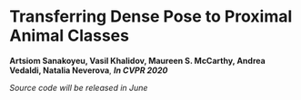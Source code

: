 # Transferring Dense Pose to Proximal Animal Classes 
**Artsiom Sanakoyeu, Vasil Khalidov, Maureen S. McCarthy, Andrea Vedaldi, Natalia Neverova**,
***In CVPR 2020*** 

*Source code will be released in June*
